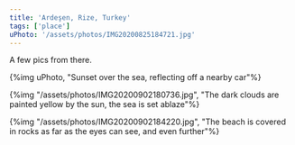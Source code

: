```yaml
---
title: 'Ardeşen, Rize, Turkey'
tags: ['place']
uPhoto: '/assets/photos/IMG20200825184721.jpg'
---
```


A few pics from there.

{%img uPhoto, "Sunset over the sea, reflecting off a nearby car"%}

{%img "/assets/photos/IMG20200902180736.jpg", "The dark clouds are painted yellow by the sun, the sea is set ablaze"%}

{%img "/assets/photos/IMG20200902184220.jpg", "The beach is covered in rocks as far as the eyes can see, and even further"%}